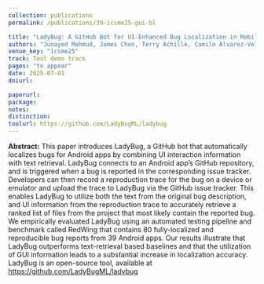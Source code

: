 ```yaml
---
collection: publications
permalink: /publications/39-icsme25-gui-bl

title: "LadyBug: A GitHub Bot for UI-Enhanced Bug Localization in Mobile Apps"
authors: "Junayed Mahmud, James Chen, Terry Achille, Camilo Alvarez-Velez, Darren Dean Bansil, Patrick Ijieh, Samar Karanch, <u>Nadeeshan De Silva</u>, **Oscar Chaparro**, Andrian Marcus, and Kevin Moran"
venue_key: "icsme25"
track: Tool demo track
pages: "to appear"
date: 2025-07-01
doiurl: 

paperurl: 
package: 
notes: 
distinction: 
toolurl: https://github.com/LadyBugML/ladybug
---
```


**Abstract:** This paper introduces LadyBug, a GitHub bot that automatically localizes bugs for Android apps by combining UI interaction information with text retrieval. LadyBug connects to an Android app’s GitHub repository, and is triggered when a bug is reported in the corresponding issue tracker. Developers can then record a reproduction trace for the bug on a device or emulator and upload the trace to LadyBug via the GitHub issue tracker. This enables LadyBug to utilize both the text from the original bug description, and UI information from the reproduction trace to accurately retrieve a ranked list of files from the project that most likely contain the reported bug. We empirically evaluated LadyBug using an automated testing pipeline and benchmark called RedWing that contains 80 fully-localized and reproducible bug reports from 39 Android apps. Our results illustrate that LadyBug outperforms text-retrieval based baselines and that the utilization of GUI information leads to a substantial increase in localization accuracy. LadyBug is an open-source tool, available at https://github.com/LadyBugML/ladybug